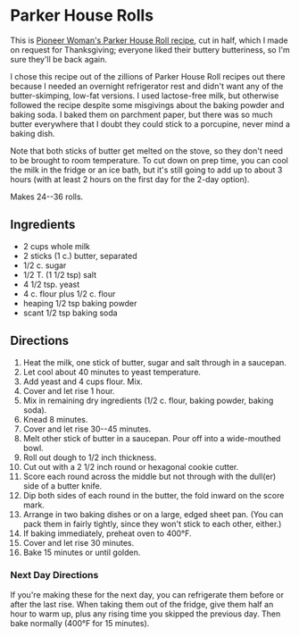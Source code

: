 # Parker House Rolls

This is [Pioneer Woman's Parker House Roll recipe](http://thepioneerwoman.com/cooking/parker-house-rolls/), cut in half, which I made on request for Thanksgiving; everyone liked their buttery butteriness, so I'm sure they'll be back again.

I chose this recipe out of the zillions of Parker House Roll recipes out there because I needed an overnight refrigerator rest and didn't want any of the butter-skimping, low-fat versions.  I used lactose-free milk, but otherwise followed the recipe despite some misgivings about the baking powder and baking soda.  I baked them on parchment paper, but there was so much butter everywhere that I doubt they could stick to a porcupine, never mind a baking dish.

Note that both sticks of butter get melted on the stove, so they don't need to be brought to room temperature.  To cut down on prep time, you can cool the milk in the fridge or an ice bath, but it's still going to add up to about 3 hours (with at least 2 hours on the first day for the 2-day option).

Makes 24--36 rolls.

## Ingredients

* 2 cups whole milk
* 2 sticks (1 c.) butter, separated
* 1/2 c. sugar
* 1/2 T. (1 1/2 tsp) salt
* 4 1/2 tsp. yeast
* 4 c. flour plus 1/2 c. flour
* heaping 1/2 tsp baking powder
* scant 1/2 tsp baking soda

## Directions

1. Heat the milk, one stick of butter, sugar and salt through in a saucepan.
2. Let cool about 40 minutes to yeast temperature.
3. Add yeast and 4 cups flour.  Mix.
4. Cover and let rise 1 hour.
5. Mix in remaining dry ingredients (1/2 c. flour, baking powder, baking soda).
6. Knead 8 minutes.
7. Cover and let rise 30--45 minutes.
9. Melt other stick of butter in a saucepan.  Pour off into a wide-mouthed bowl.
10. Roll out dough to 1/2 inch thickness.
11. Cut out with a 2 1/2 inch round or hexagonal cookie cutter.
12. Score each round across the middle but not through with the dull(er) side of a butter knife.
13. Dip both sides of each round in the butter, the fold inward on the score mark.
14. Arrange in two baking dishes or on a large, edged sheet pan.  (You can pack them in fairly tightly, since they won't stick to each other, either.)
8. If baking immediately, preheat oven to 400°F.
15. Cover and let rise 30 minutes.
16. Bake 15 minutes or until golden.

### Next Day Directions

If you're making these for the next day, you can refrigerate them before or after the last rise.
When taking them out of the fridge, give them half an hour to warm up, plus any rising time you skipped the previous day.
Then bake normally (400°F for 15 minutes). 
